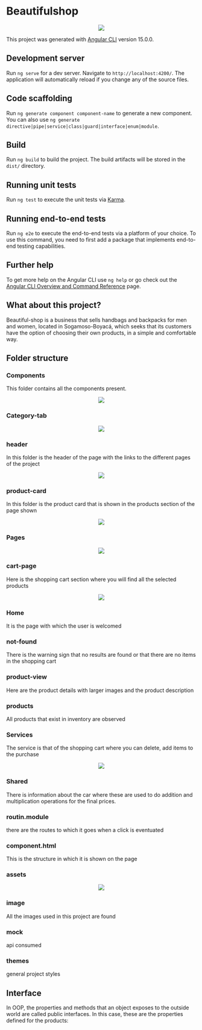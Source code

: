 # Beautifulshop
<p align = center>
<img src="https://i.postimg.cc/k4ctNfQY/logo-ti.jpg">
</p>

This project was generated with [Angular CLI](https://github.com/angular/angular-cli) version 15.0.0.

## Development server

Run `ng serve` for a dev server. Navigate to `http://localhost:4200/`. The application will automatically reload if you change any of the source files.

## Code scaffolding

Run `ng generate component component-name` to generate a new component. You can also use `ng generate directive|pipe|service|class|guard|interface|enum|module`.

## Build

Run `ng build` to build the project. The build artifacts will be stored in the `dist/` directory.

## Running unit tests

Run `ng test` to execute the unit tests via [Karma](https://karma-runner.github.io).

## Running end-to-end tests

Run `ng e2e` to execute the end-to-end tests via a platform of your choice. To use this command, you need to first add a package that implements end-to-end testing capabilities.

## Further help

To get more help on the Angular CLI use `ng help` or go check out the [Angular CLI Overview and Command Reference](https://angular.io/cli) page.

## What about this project?
Beautiful-shop is a business that sells handbags and backpacks for men and women, located in Sogamoso-Boyacá, which seeks that its customers have the option of choosing their own products, in a simple and comfortable way.

## Folder structure

### Components
This folder contains all the components present.
<p align=center>
<img src="https://i.postimg.cc/xjyjpXbH/com.jpg">
</p>

### Category-tab
<p align=center>
<img src="https://i.postimg.cc/J4MNSHYW/ct.jpg">
</p>

### header
In this folder is the header of the page with the links to the different pages of the project
<p align=center>
<img src="https://i.postimg.cc/pLTJMJb9/home.png">
</p>

### product-card
In this folder is the product card that is shown in the products section of the page shown
<p align=center>
<img src="https://i.postimg.cc/pLTJMJb9/home.png">
</p>



### Pages
<p align=center>
<img src="https://i.postimg.cc/pLTJMJb9/home.png">
</p>

### cart-page
Here is the shopping cart section where you will find all the selected products
<p align=center>
<img src="https://i.postimg.cc/pLTJMJb9/home.png">
</p>

### Home
It is the page with which the user is welcomed
### not-found
There is the warning sign that no results are found or that there are no items in the shopping cart
### product-view
Here are the product details with larger images and the product description
### products
All products that exist in inventory are observed


### Services
The service is that of the shopping cart where you can delete, add items to the purchase
<p align=center>
<img src="https://i.postimg.cc/VLGmNmT7/code.png">
</p>

### Shared
There is information about the car where these are used to do addition and multiplication operations for the final prices.

### routin.module
there are the routes to which it goes when a click is eventuated
### component.html
This is the structure in which it is shown on the page


### assets
<p align=center>
<img src="https://i.postimg.cc/VLGmNmT7/code.png">
</p>

### image
All the images used in this project are found
### mock
api consumed

### themes
general project styles

## Interface
In OOP, the properties and methods that an object exposes to the outside world are called public interfaces. In this case, these are the properties defined for the products: